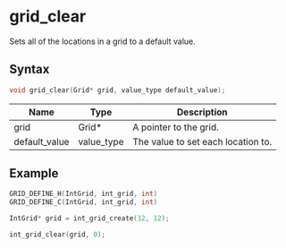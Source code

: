 # grid_clear

Sets all of the locations in a grid to a default value.

## Syntax

```c
void grid_clear(Grid* grid, value_type default_value);
```

| Name | Type | Description |
| --- | --- | --- |
| grid | Grid* | A pointer to the grid. |
| default_value | value_type | The value to set each location to. |

## Example

```c
GRID_DEFINE_H(IntGrid, int_grid, int)
GRID_DEFINE_C(IntGrid, int_grid, int)

IntGrid* grid = int_grid_create(12, 12);

int_grid_clear(grid, 0);
```